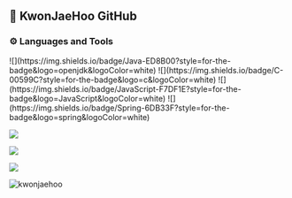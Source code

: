 ## 👋 KwonJaeHoo GitHub




<h3 align="left">⚙ Languages and Tools</h3>

<p align="left">
<!-- java -->
![](https://img.shields.io/badge/Java-ED8B00?style=for-the-badge&logo=openjdk&logoColor=white)
<!-- c -->
![](https://img.shields.io/badge/C-00599C?style=for-the-badge&logo=c&logoColor=white)
<!-- javaScript -->
![](https://img.shields.io/badge/JavaScript-F7DF1E?style=for-the-badge&logo=JavaScript&logoColor=white)  
<!-- spring -->
![](https://img.shields.io/badge/Spring-6DB33F?style=for-the-badge&logo=spring&logoColor=white)

<!-- oracle -->
![](https://img.shields.io/badge/Oracle-F80000?style=for-the-badge&logo=oracle&logoColor=black)
<!-- mysql -->
![](https://img.shields.io/badge/MySQL-005C84?style=for-the-badge&logo=mysql&logoColor=white)

<!-- aws -->
![](https://img.shields.io/badge/Amazon_AWS-FF9900?style=for-the-badge&logo=amazonaws&logoColor=white)

</p>





<p align="left"> 
<img src="https://komarev.com/ghpvc/?username=kwonjaehoo&label=Profile%20views&color=0e75b6&style=flat" alt="kwonjaehoo" /> </p>

<!--
**KwonJaeHoo/KwonJaeHoo** is a ✨ _special_ ✨ repository because its `README.md` (this file) appears on your GitHub profile.

Here are some ideas to get you started:

- 🔭 I’m currently working on ...
- 🌱 I’m currently learning ...
- 👯 I’m looking to collaborate on ...
- 🤔 I’m looking for help with ...
- 💬 Ask me about ...
- 📫 How to reach me: ...
- 😄 Pronouns: ...
- ⚡ Fun fact: ...
-->
